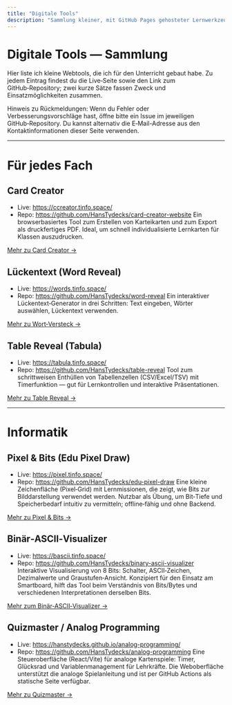 ```yaml
---
title: "Digitale Tools"
description: "Sammlung kleiner, mit GitHub Pages gehosteter Lernwerkzeuge"
---
```


# Digitale Tools — Sammlung

Hier liste ich kleine Webtools, die ich für den Unterricht gebaut habe. Zu jedem Eintrag findest du die Live‑Seite sowie den Link zum GitHub‑Repository; zwei kurze Sätze fassen Zweck und Einsatzmöglichkeiten zusammen.

Hinweis zu Rückmeldungen: Wenn du Fehler oder Verbesserungsvorschläge hast, öffne bitte ein Issue im jeweiligen GitHub‑Repository. Du kannst alternativ die E‑Mail-Adresse aus den Kontaktinformationen dieser Seite verwenden.

---

# Für jedes Fach

## Card Creator
- Live: https://ccreator.tinfo.space/
- Repo: https://github.com/HansTydecks/card-creator-website
Ein browserbasiertes Tool zum Erstellen von Karteikarten und zum Export als druckfertiges PDF. Ideal, um schnell individualisierte Lernkarten für Klassen auszudrucken.

[Mehr zu Card Creator →](./card-creator-website/)

## Lückentext (Word Reveal)
- Live: https://words.tinfo.space/
- Repo: https://github.com/HansTydecks/word-reveal
Ein interaktiver Lückentext‑Generator in drei Schritten: Text eingeben, Wörter auswählen, Lückentext verwenden.

[Mehr zu Wort‑Versteck →](./word-reveal/)

## Table Reveal (Tabula)
- Live: https://tabula.tinfo.space/
- Repo: https://github.com/HansTydecks/table-reveal
Tool zum schrittweisen Enthüllen von Tabellenzellen (CSV/Excel/TSV) mit Timerfunktion — gut für Lernkontrollen und interaktive Präsentationen.

[Mehr zu Table Reveal →](./table-reveal/)

---
# Informatik

## Pixel & Bits (Edu Pixel Draw)
- Live: https://pixel.tinfo.space/
- Repo: https://github.com/HansTydecks/edu-pixel-draw
Eine kleine Zeichenfläche (Pixel‑Grid) mit Lernmissionen, die zeigt, wie Bits zur Bilddarstellung verwendet werden. Nutzbar als Übung, um Bit‑Tiefe und Speicherbedarf intuitiv zu vermitteln; offline‑fähig und ohne Backend.

[Mehr zu Pixel & Bits →](./edu-pixel-draw/)

## Binär‑ASCII‑Visualizer
- Live: https://bascii.tinfo.space/
- Repo: https://github.com/HansTydecks/binary-ascii-visualizer
Interaktive Visualisierung von 8 Bits: Schalter, ASCII‑Zeichen, Dezimalwerte und Graustufen‑Ansicht. Konzipiert für den Einsatz am Smartboard, hilft das Tool beim Verständnis von Bits/Bytes und verschiedenen Interpretationen derselben Bits.

[Mehr zum Binär‑ASCII‑Visualizer →](./binary-ascii-visualizer/)


## Quizmaster / Analog Programming
- Live: https://hanstydecks.github.io/analog-programming/
- Repo: https://github.com/HansTydecks/analog-programming
Eine Steueroberfläche (React/Vite) für analoge Kartenspiele: Timer, Glücksrad und Variablenmanagement für Lehrkräfte. Die Weboberfläche unterstützt die analoge Spielanleitung und ist per GitHub Actions als statische Seite verfügbar.

[Mehr zu Quizmaster →](./analog-programming/)

